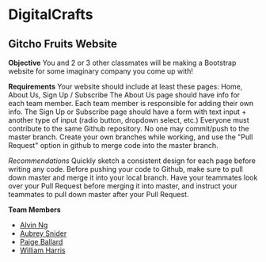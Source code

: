 # DigitalCrafts

## Gitcho Fruits Website

**Objective**
You and 2 or 3 other classmates will be making a Bootstrap website for some imaginary company you come up with!

**Requirements**
Your website should include at least these pages: Home, About Us, Sign Up / Subscribe
The About Us page should have info for each team member. Each team member is responsible for adding their own info.
The Sign Up or Subscribe page should have a form with text input + another type of input (radio button, dropdown select, etc.)
Everyone must contribute to the same Github repository. No one may commit/push to the master branch. Create your own branches while working, and use the "Pull Request" option in github to merge code into the master branch.

*Recommendations*
Quickly sketch a consistent design for each page before writing any code.
Before pushing your code to Github, make sure to pull down master and merge it into your local branch.
Have your teammates look over your Pull Request before merging it into master, and instruct your teammates to pull down master after your Pull Request.

**Team Members**
- [Alvin Ng](https://github.com/ngalvin93)
- [Aubrey Snider](https://github.com/aurmer)
- [Paige Ballard](https://github.com/paigeballard)
- [William Harris](https://github.com/wjeffharris)
